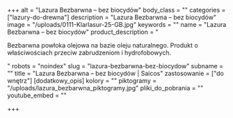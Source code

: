 +++
alt = "Lazura Bezbarwna – bez biocydów"
body_class = ""
categories = ["lazury-do-drewna"]
description = "Lazura Bezbarwna – bez biocydów"
image = "/uploads/0111-Klarlasur-25-GB.jpg"
keywords = ""
name = "Lazura Bezbarwna – bez biocydów"
product_description = "<p>Bezbarwna powłoka olejowa na bazie oleju naturalnego. Produkt o właściwościach przeciw zabrudzeniom i hydrofobowych.</p>"
robots = "noindex"
slug = "lazura-bezbarwna-bez-biocydow"
subname = ""
title = "Lazura Bezbarwna – bez biocydów | Saicos"
zastosowanie = ["do wnętrz"]
[dodatkowy_opis]
kolory = ""
piktogramy = "/uploads/lazura_bezbarwna_piktogramy.jpg"
pliki_do_pobrania = ""
youtube_embed = ""

+++
